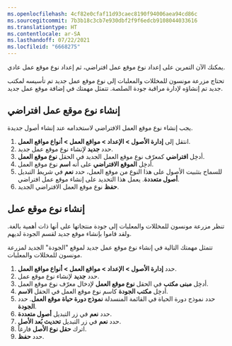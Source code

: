 ```yaml
---
ms.openlocfilehash: 4cf82e0cfaf11d93caec8190f94006aea94cd86c
ms.sourcegitcommit: 7b3b18c3cb7e930dbf2f9f6edcb9108044033616
ms.translationtype: HT
ms.contentlocale: ar-SA
ms.lasthandoff: 07/22/2021
ms.locfileid: "6668275"
---
```

يمكنك الآن التمرين على إعداد نوع موقع عمل افتراضي، ثم إعداد نوع موقع عمل عادي. 

تحتاج مزرعة مونسون للمخللات والمعلبات إلى نوع موقع عمل جديد تم تأسيسه لمكتب جديد تم إنشاؤه لإدارة مراقبة جودة الصلصة. تتمثل مهمتك في إضافة موقع عمل جديد.

## <a name="create-a-default-functional-location-type"></a>إنشاء نوع موقع عمل افتراضي

يجب إنشاء نوع موقع العمل الافتراضي لاستخدامه عند إنشاء أصول جديدة. 

1.  انتقل إلى **إدارة الأصول > الإعداد > مواقع العمل > أنواع مواقع العمل**.
2.  حدد **جديد** لإنشاء نوع موقع عمل جديد.
3.  أدخِل **افتراضي** كمعرّف نوع موقع العمل الجديد في الحقل **نوع موقع العمل**.
4.  أدخِل **الموقع الافتراضي** على أنه **اسم** نوع موقع العمل. 
5.  للسماح بتثبيت الأصول على هذا النوع من موقع العمل، حدد **نعم** في شريط التبديل **أصول متعددة**. يعمل هذا التحديد على إنشاء موقع عمل افتراضي. 
6.  **حفظ** نوع موقع العمل الافتراضي الجديد.

## <a name="create-a-functional-location-type"></a>إنشاء نوع موقع عمل
تنظر مزرعة مونسون للمخللات والمعلبات إلى جودة منتجاتها على أنها ذات أهمية بالغة. ولقد قاموا بإنشاء موقع جديد لقسم الجودة لديهم. 

تتمثل مهمتك التالية في إنشاء نوع موقع عمل جديد لموقع "الجودة" الجديد لمزرعة مونسون للمخللات والمعلبات.

1.  حدد **إدارة الأصول > الإعداد > مواقع العمل > أنواع مواقع العمل**.
2.  حدد **جديد** لإنشاء نوع موقع عمل.
3.  أدخِل **مبنى مكتب** في الحقل **نوع موقع العمل** لإدخال معرّف نوع موقع العمل.
4.  أدخِل **مكتب الجودة** كاسم نوع موقع العمل في الحقل **الاسم**.
5.  حدد نموذج دورة الحياة في القائمة المنسدلة **نموذج دورة حياة موقع العمل**. حدد **الجودة**.
6.  حدد **نعم** في زر التبديل **أصول متعددة**.
7.  حدد **نعم** في زر التبديل **تحديث بُعد الأصل**. 
8.  اترك **حقل نوع الأصل** فارغاً. 
9.  حدد **حفظ**. 


